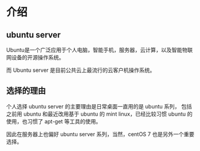 # 介绍

## ubuntu server

Ubuntu是一个广泛应用于个人电脑，智能手机，服务器，云计算，以及智能物联网设备的开源操作系统。

而 Ubuntu server 是目前公共云上最流行的云客户机操作系统。

## 选择的理由

个人选择 ubuntu server 的主要理由是日常桌面一直用的是 ubuntu 系列， 包括之前用 ubuntu 和最近改用基于 ubuntu 的 mint linux，已经比较习惯 ubuntu 的使用，也习惯了 apt-get 等工具的使用。

因此在服务器上也偏好 ubuntu server 系列，当然，centOS 7 也是另外一个重要选择。

